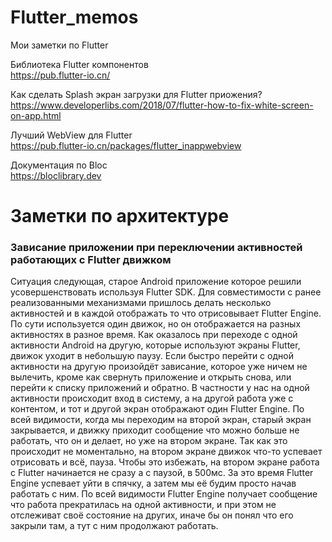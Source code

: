 # Flutter_memos
Мои заметки по Flutter

Библиотека Flutter компонентов<br>
https://pub.flutter-io.cn/

Как сделать Splash экран загрузки для Flutter приожения?<br>
https://www.developerlibs.com/2018/07/flutter-how-to-fix-white-screen-on-app.html

Лучший WebView для Flutter<br>
https://pub.flutter-io.cn/packages/flutter_inappwebview

Документация по Bloc<br>
https://bloclibrary.dev


<h1>Заметки по архитектуре </h1>
<h3>Зависание приложении при переключении активностей работающих с Flutter движком</h3>
Ситуация следующая, старое Android приложение которое решили усовершенствовать используя Flutter SDK. Для совместимости с ранее реализованными механизмами пришлось делать несколько активностей и в каждой отображать то что отрисовывает Flutter Engine. По сути используется один движок, но он отображается на разных активностях в разное время. Как оказалось при переходе с одной активности Android на другую, которые используют экраны Flutter, движок уходит в небольшую паузу. Если быстро перейти с одной активности на другую произойдёт зависание, которое уже ничем не вылечить, кроме как свернуть приложение и открыть снова, или перейти к списку приложений и обратно. В частности у нас на одной активности происходит вход в систему, а на другой работа уже с контентом, и тот и другой экран отображают один Flutter Engine.
По всей видимости, когда мы переходим на второй экран, старый экран закрывается, и движку приходит сообщение что можно больше не работать, что он и делает, но уже на втором экране. Так как это происходит не моментально, на втором экране движок что-то успевает отрисовать и всё, пауза.
Чтобы это избежать, на втором экране работа с Flutter начинается не сразу а с паузой, в 500мс. За это время Flutter Engine успевает уйти в спячку, а затем мы её будим просто начав работать с ним.
По всей видимости Flutter Engine получает сообщение что работа прекратилась на одной активности, и при этом не отслеживат своё состояние на других, иначе бы он понял что его закрыли там, а тут с ним продолжают работать.
